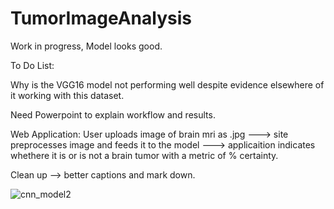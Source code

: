 # TumorImageAnalysis
Work in progress,
Model looks good.

To Do List:

Why is the VGG16 model not performing well despite evidence elsewhere of it working with this dataset.

Need Powerpoint to explain workflow and results. 

Web Application: User uploads image of brain mri as .jpg ---> site preprocesses image and feeds it to the model ---> applicaition indicates whethere it is or is not a brain tumor with a metric of % certainty.

Clean up --> better captions and mark down. 


![cnn_model2](/Users/nick/Documents/Springboard_(Organize)/Capstone_3/cnn_model2.h5.png)
